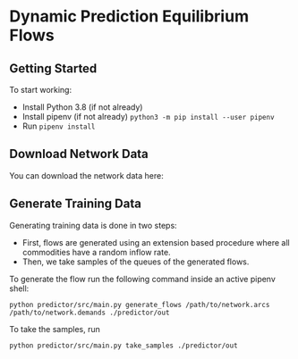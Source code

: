 # Dynamic Prediction Equilibrium Flows

## Getting Started

To start working:

* Install Python 3.8 (if not already)
* Install pipenv (if not already) `python3 -m pip install --user pipenv`
* Run `pipenv install`

## Download Network Data

You can download the network data here:

## Generate Training Data

Generating training data is done in two steps:
* First, flows are generated using an extension based procedure where all commodities have a random inflow rate.
* Then, we take samples of the queues of the generated flows.

To generate the flow run the following command inside an active pipenv shell:
```
python predictor/src/main.py generate_flows /path/to/network.arcs /path/to/network.demands ./predictor/out
```

To take the samples, run
```
python predictor/src/main.py take_samples ./predictor/out
```
